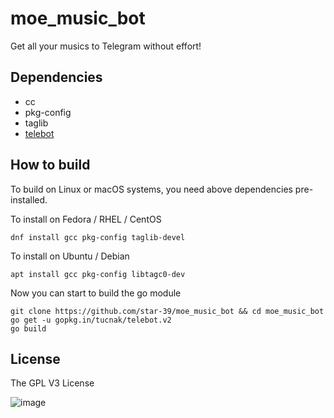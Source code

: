 # moe_music_bot
Get all your musics to Telegram without effort!

## Dependencies
* cc
* pkg-config
* taglib
* [telebot](https://github.com/tucnak/telebot)

## How to build
To build on Linux or macOS systems, you need above dependencies pre-installed.

To install on Fedora / RHEL / CentOS
```
dnf install gcc pkg-config taglib-devel
```
To install on Ubuntu / Debian
```
apt install gcc pkg-config libtagc0-dev
```

Now you can start to build the go module
```
git clone https://github.com/star-39/moe_music_bot && cd moe_music_bot
go get -u gopkg.in/tucnak/telebot.v2
go build
```

## License
The GPL V3 License

![image](http://www.gnu.org/graphics/gplv3-127x51.png)
